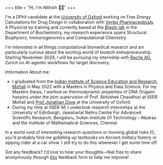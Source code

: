 +++
title = "Hi, I'm Nithish 👋🏽"
+++

I'm a DPhil candidate at the [University of Oxford](https://www.ox.ac.uk/) working on Free Energy Calculations for Drug Design in collaboration with [Vertex Pharmaceuticals](https://www.vrtx.com/home/). A Physicist by training and currently based at the [Biggin lab](https://sbcb.bioch.ox.ac.uk/biggin.php/) in the Department of Biochemistry, my research experience spans Structural Biophysics, Immunogenomics and Computational Chemistry. 

I'm interested in all things computational biomedical research and am particularly curious about the exciting world of biotech entrepreneurship. Starting November 2024, I will be pursuing my internship with [Roche AG](https://www.roche.com/), Zurich on AI-agentic workflows for target discovery.

Information About me:

- I graduated from the [Indian Institute of Science Education and Research, Mohali](https://en.wikipedia.org/wiki/Indian_Institute_of_Science_Education_and_Research,_Mohali) in May 2022 with a Masters in Physics and Data Science. For my Masters thesis, I worked on thermodynamic properties of DNA Origami hairpins under the joint supervision of Prof. Abhishek Chaudhuri at IISER Mohali and [Prof Jonathan Doye](http://doye.chem.ox.ac.uk/) at the University of Oxford.
- During my time at IISER-M, I undertook research internships at the University of Edinburgh, Jawaharlal Nehru Centre For Advanced Scientific Research, Bengaluru, Indian Institute Of Technology – Madras and the Institute of Mathematical Sciences, Chennai.

In a world void of interesting research questions or looming global risks (!), you'd probably find me gobbling up textbooks on Ancient military history or sipping cider at a car show. I still try to do this whenever I get some time off.

Got any feedback? I'd love to hear your thoughts—feel free to share anonymously through [this](https://docs.google.com/forms/d/e/1FAIpQLScGYkc802UA6gEI8kz7JxnWGdaBXPrnaqodKPUC-MDhHCToKw/viewform?vc=0&c=0&w=1&flr=0) feedback form to help me improve!